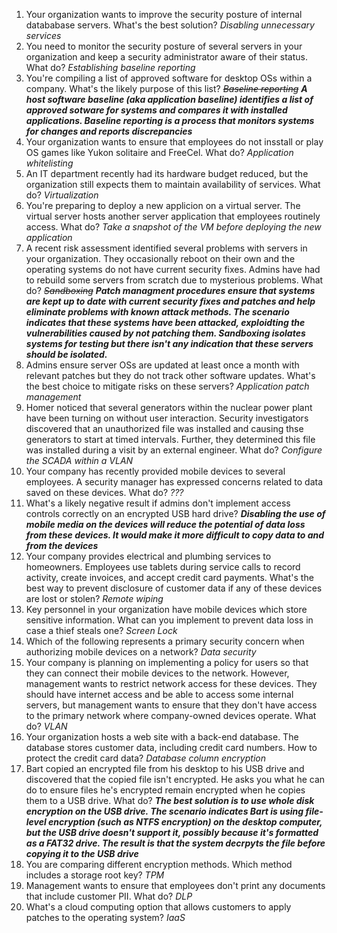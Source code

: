 1. Your organization wants to improve the security posture of internal datababase servers. What's the best solution? _Disabling unnecessary services_
2. You need to monitor the security posture of several servers in your organization and keep a security administrator aware of their status. What do? _Establishing baseline reporting_
3. You're compiling a list of approved software for desktop OSs within a company. What's the likely purpose of this list? _~~Baseline reporting~~ **A host software baseline (aka application baseline) identifies a list of approved sotware for systems and compares it with installed applications. Baseline reporting is a process that monitors systems for changes and reports discrepancies**_
4. Your organization wants to ensure that employees do not insstall or play OS games like Yukon solitaire and FreeCel. What do? _Application whitelisting_
5. An IT department recently had its hardware budget reduced, but the organization still expects them to maintain availability of services. What do? _Virtualization_
6. You're preparing to deploy a new applicion on a virtual server. The virtual server hosts another server application that employees routinely access.  What do? _Take a snapshot of the VM before deploying the new application_
7. A recent risk assessment identified several problems with servers in your organization. They occasionally reboot on their own and the operating systems do not have current security fixes. Admins have had to rebuild some servers from scratch due to mysterious problems. What do? _~~Sandboxing~~ **Patch managment procedures ensure that systems are kept up to date with current security fixes and patches and help eliminate problems with known attack methods. The scenario indicates that these systems have been attacked, exploidting the vulnerabilities caused by not patching them. Sandboxing isolates systems for testing but there isn't any indication that these servers should be isolated.**_
8. Admins ensure server OSs are updated at least once a month with relevant patches but they do not track other software updates. What's the best choice to mitigate risks on these servers? _Application patch management_
9. Homer noticed that several generators within the nuclear power plant have been turning on without user interaction. Security investigators discovered that an unauthorized file was installed and causing thse generators to start at timed intervals.  Further, they determined this file was installed during a visit by an external engineer. What do? _Configure the SCADA within a VLAN_
10. Your company has recently provided mobile devices to several employees. A security manager has expressed concerns related to data saved on these devices. What do? _???_
11. What's a likely negative result if admins don't implement access controls correctly on an encrypted USB hard drive? _**Disabling the use of mobile media on the devices will reduce the potential of data loss from these devices. It would make it more difficult to copy data to and from the devices**_
12. Your company provides electrical and plumbing services to homeowners. Employees use tablets during service calls to record activity, create invoices, and accept credit card payments. What's the best way to prevent disclosure of customer data if any of these devices are lost or stolen? _Remote wiping_
13. Key personnel in your organization have mobile devices which store sensitive information. What can you implement to prevent data loss in case a thief steals one? _Screen Lock_
14. Which of the following represents a primary security concern when authorizing mobile devices on a network? _Data security_
15. Your company is planning on implementing a policy for users so that they can connect their mobile devices to the network. However, management wants to restrict network access for these devices. They should have internet access and be able to access some internal servers, but management wants to ensure that they don't have access to the primary network where company-owned devices operate. What do? _VLAN_
16. Your organization hosts a web site with a back-end database. The database stores customer data, including credit card numbers. How to protect the credit card data? _Database column encryption_
17. Bart copied an encrypted file from his desktop to his USB drive and discovered that the copied file isn't encrypted. He asks you what he can do to ensure files he's encrypted remain encrypted when he copies them to a USB drive. What do? _**The best solution is to use whole disk encryption on the USB drive. The scenario indicates Bart is using file-level encryption (such as NTFS encryption) on the desktop computer, but the USB drive doesn't support it, possibly because it's formatted as a FAT32 drive. The result is that the system decrpyts the file before copying it to the USB drive**_
18. You are comparing different encryption methods. Which method includes a storage root key? _TPM_
19. Management wants to ensure that employees don't print any documents that include customer PII. What do? _DLP_
20. What's a cloud computing option that allows customers to apply patches to the operating system? _IaaS_